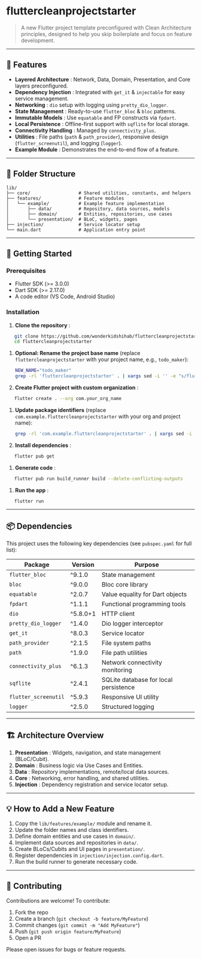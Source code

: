 # fluttercleanprojectstarter

> A new Flutter project template preconfigured with Clean Architecture principles, designed to help you skip boilerplate and focus on feature development.

---

## 🚀 Features

* **Layered Architecture** : Network, Data, Domain, Presentation, and Core layers preconfigured.
* **Dependency Injection** : Integrated with `get_it` & `injectable` for easy service management.
* **Networking** : `dio` setup with logging using `pretty_dio_logger`.
* **State Management** : Ready-to-use `flutter_bloc` & `bloc` patterns.
* **Immutable Models** : Use `equatable` and FP constructs via `fpdart`.
* **Local Persistence** : Offline-first support with `sqflite` for local storage.
* **Connectivity Handling** : Managed by `connectivity_plus`.
* **Utilities** : File paths (`path` & `path_provider`), responsive design (`flutter_screenutil`), and logging (`logger`).
* **Example Module** : Demonstrates the end-to-end flow of a feature.

---

## 📂 Folder Structure

```
lib/
├── core/                  # Shared utilities, constants, and helpers
├── features/              # Feature modules
│   └── example/           # Example feature implementation
│       ├── data/          # Repository, data sources, models
│       ├── domain/        # Entities, repositories, use cases
│       └── presentation/  # BLoC, widgets, pages
├── injection/             # Service locator setup
└── main.dart              # Application entry point
```

---

## 📖 Getting Started

### Prerequisites

* Flutter SDK (>= 3.0.0)
* Dart SDK (>= 2.17.0)
* A code editor (VS Code, Android Studio)

### Installation

1. **Clone the repository** :

```bash
   git clone https://github.com/wonderkidshihab/fluttercleanprojectstarter.git
   cd fluttercleanprojectstarter
```

1. **Optional: Rename the project base name** (replace `fluttercleanprojectstarter` with your project name, e.g., `todo_maker`):
   ```bash
   NEW_NAME="todo_maker"
   grep -rl 'fluttercleanprojectstarter' . | xargs sed -i '' -e "s/fluttercleanprojectstarter/${NEW_NAME}/g"
   ```
2. **Create Flutter project with custom organization** :

```bash
   flutter create . --org com.your_org_name
```

1. **Update package identifiers** (replace `com.example.fluttercleanprojectstarter` with your org and project name):
   ```bash
   grep -rl 'com.example.fluttercleanprojectstarter' . | xargs sed -i '' -e "s/com.example.fluttercleanprojectstarter/com.your_org_name.${NEW_NAME}/g"
   ```
2. **Install dependencies** :

```bash
   flutter pub get
```

1. **Generate code** :

```bash
   flutter pub run build_runner build --delete-conflicting-outputs
```

1. **Run the app** :

```bash
   flutter run
```

---

## 📦 Dependencies

This project uses the following key dependencies (see `pubspec.yaml` for full list):

| Package                | Version  | Purpose                               |
| ---------------------- | -------- | ------------------------------------- |
| `flutter_bloc`       | ^9.1.0   | State management                      |
| `bloc`               | ^9.0.0   | Bloc core library                     |
| `equatable`          | ^2.0.7   | Value equality for Dart objects       |
| `fpdart`             | ^1.1.1   | Functional programming tools          |
| `dio`                | ^5.8.0+1 | HTTP client                           |
| `pretty_dio_logger`  | ^1.4.0   | Dio logger interceptor                |
| `get_it`             | ^8.0.3   | Service locator                       |
| `path_provider`      | ^2.1.5   | File system paths                     |
| `path`               | ^1.9.0   | File path utilities                   |
| `connectivity_plus`  | ^6.1.3   | Network connectivity monitoring       |
| `sqflite`            | ^2.4.1   | SQLite database for local persistence |
| `flutter_screenutil` | ^5.9.3   | Responsive UI utility                 |
| `logger`             | ^2.5.0   | Structured logging                    |

---

## 🏗 Architecture Overview

1. **Presentation** : Widgets, navigation, and state management (BLoC/Cubit).
2. **Domain** : Business logic via Use Cases and Entities.
3. **Data** : Repository implementations, remote/local data sources.
4. **Core** : Networking, error handling, and shared utilities.
5. **Injection** : Dependency registration and service locator setup.

---

## 💡 How to Add a New Feature

1. Copy the `lib/features/example/` module and rename it.
2. Update the folder names and class identifiers.
3. Define domain entities and use cases in `domain/`.
4. Implement data sources and repositories in `data/`.
5. Create BLoCs/Cubits and UI pages in `presentation/`.
6. Register dependencies in `injection/injection.config.dart`.
7. Run the build runner to generate necessary code.

---

## 🤝 Contributing

Contributions are welcome! To contribute:

1. Fork the repo
2. Create a branch (`git checkout -b feature/MyFeature`)
3. Commit changes (`git commit -m "Add MyFeature"`)
4. Push (`git push origin feature/MyFeature`)
5. Open a PR

Please open issues for bugs or feature requests.
